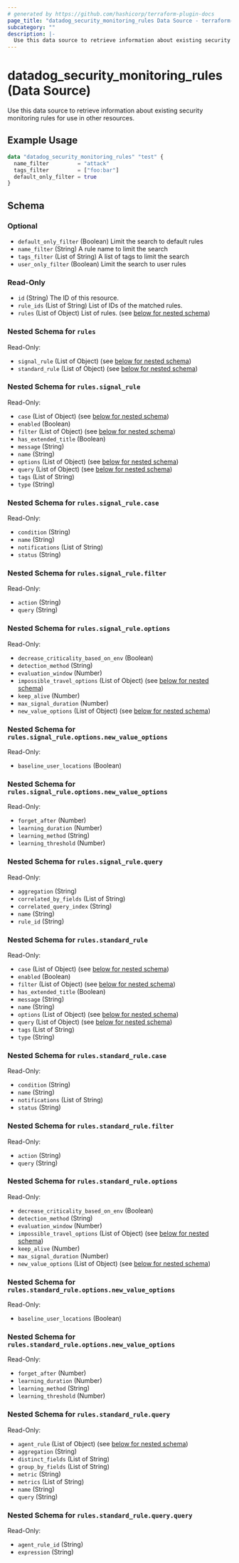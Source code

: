 ```yaml
---
# generated by https://github.com/hashicorp/terraform-plugin-docs
page_title: "datadog_security_monitoring_rules Data Source - terraform-provider-datadog"
subcategory: ""
description: |-
  Use this data source to retrieve information about existing security monitoring rules for use in other resources.
---
```


# datadog_security_monitoring_rules (Data Source)

Use this data source to retrieve information about existing security monitoring rules for use in other resources.

## Example Usage

```terraform
data "datadog_security_monitoring_rules" "test" {
  name_filter         = "attack"
  tags_filter         = ["foo:bar"]
  default_only_filter = true
}
```

<!-- schema generated by tfplugindocs -->
## Schema

### Optional

- `default_only_filter` (Boolean) Limit the search to default rules
- `name_filter` (String) A rule name to limit the search
- `tags_filter` (List of String) A list of tags to limit the search
- `user_only_filter` (Boolean) Limit the search to user rules

### Read-Only

- `id` (String) The ID of this resource.
- `rule_ids` (List of String) List of IDs of the matched rules.
- `rules` (List of Object) List of rules. (see [below for nested schema](#nestedatt--rules))

<a id="nestedatt--rules"></a>
### Nested Schema for `rules`

Read-Only:

- `signal_rule` (List of Object) (see [below for nested schema](#nestedobjatt--rules--signal_rule))
- `standard_rule` (List of Object) (see [below for nested schema](#nestedobjatt--rules--standard_rule))

<a id="nestedobjatt--rules--signal_rule"></a>
### Nested Schema for `rules.signal_rule`

Read-Only:

- `case` (List of Object) (see [below for nested schema](#nestedobjatt--rules--signal_rule--case))
- `enabled` (Boolean)
- `filter` (List of Object) (see [below for nested schema](#nestedobjatt--rules--signal_rule--filter))
- `has_extended_title` (Boolean)
- `message` (String)
- `name` (String)
- `options` (List of Object) (see [below for nested schema](#nestedobjatt--rules--signal_rule--options))
- `query` (List of Object) (see [below for nested schema](#nestedobjatt--rules--signal_rule--query))
- `tags` (List of String)
- `type` (String)

<a id="nestedobjatt--rules--signal_rule--case"></a>
### Nested Schema for `rules.signal_rule.case`

Read-Only:

- `condition` (String)
- `name` (String)
- `notifications` (List of String)
- `status` (String)


<a id="nestedobjatt--rules--signal_rule--filter"></a>
### Nested Schema for `rules.signal_rule.filter`

Read-Only:

- `action` (String)
- `query` (String)


<a id="nestedobjatt--rules--signal_rule--options"></a>
### Nested Schema for `rules.signal_rule.options`

Read-Only:

- `decrease_criticality_based_on_env` (Boolean)
- `detection_method` (String)
- `evaluation_window` (Number)
- `impossible_travel_options` (List of Object) (see [below for nested schema](#nestedobjatt--rules--signal_rule--options--impossible_travel_options))
- `keep_alive` (Number)
- `max_signal_duration` (Number)
- `new_value_options` (List of Object) (see [below for nested schema](#nestedobjatt--rules--signal_rule--options--new_value_options))

<a id="nestedobjatt--rules--signal_rule--options--impossible_travel_options"></a>
### Nested Schema for `rules.signal_rule.options.new_value_options`

Read-Only:

- `baseline_user_locations` (Boolean)


<a id="nestedobjatt--rules--signal_rule--options--new_value_options"></a>
### Nested Schema for `rules.signal_rule.options.new_value_options`

Read-Only:

- `forget_after` (Number)
- `learning_duration` (Number)
- `learning_method` (String)
- `learning_threshold` (Number)



<a id="nestedobjatt--rules--signal_rule--query"></a>
### Nested Schema for `rules.signal_rule.query`

Read-Only:

- `aggregation` (String)
- `correlated_by_fields` (List of String)
- `correlated_query_index` (String)
- `name` (String)
- `rule_id` (String)



<a id="nestedobjatt--rules--standard_rule"></a>
### Nested Schema for `rules.standard_rule`

Read-Only:

- `case` (List of Object) (see [below for nested schema](#nestedobjatt--rules--standard_rule--case))
- `enabled` (Boolean)
- `filter` (List of Object) (see [below for nested schema](#nestedobjatt--rules--standard_rule--filter))
- `has_extended_title` (Boolean)
- `message` (String)
- `name` (String)
- `options` (List of Object) (see [below for nested schema](#nestedobjatt--rules--standard_rule--options))
- `query` (List of Object) (see [below for nested schema](#nestedobjatt--rules--standard_rule--query))
- `tags` (List of String)
- `type` (String)

<a id="nestedobjatt--rules--standard_rule--case"></a>
### Nested Schema for `rules.standard_rule.case`

Read-Only:

- `condition` (String)
- `name` (String)
- `notifications` (List of String)
- `status` (String)


<a id="nestedobjatt--rules--standard_rule--filter"></a>
### Nested Schema for `rules.standard_rule.filter`

Read-Only:

- `action` (String)
- `query` (String)


<a id="nestedobjatt--rules--standard_rule--options"></a>
### Nested Schema for `rules.standard_rule.options`

Read-Only:

- `decrease_criticality_based_on_env` (Boolean)
- `detection_method` (String)
- `evaluation_window` (Number)
- `impossible_travel_options` (List of Object) (see [below for nested schema](#nestedobjatt--rules--standard_rule--options--impossible_travel_options))
- `keep_alive` (Number)
- `max_signal_duration` (Number)
- `new_value_options` (List of Object) (see [below for nested schema](#nestedobjatt--rules--standard_rule--options--new_value_options))

<a id="nestedobjatt--rules--standard_rule--options--impossible_travel_options"></a>
### Nested Schema for `rules.standard_rule.options.new_value_options`

Read-Only:

- `baseline_user_locations` (Boolean)


<a id="nestedobjatt--rules--standard_rule--options--new_value_options"></a>
### Nested Schema for `rules.standard_rule.options.new_value_options`

Read-Only:

- `forget_after` (Number)
- `learning_duration` (Number)
- `learning_method` (String)
- `learning_threshold` (Number)



<a id="nestedobjatt--rules--standard_rule--query"></a>
### Nested Schema for `rules.standard_rule.query`

Read-Only:

- `agent_rule` (List of Object) (see [below for nested schema](#nestedobjatt--rules--standard_rule--query--agent_rule))
- `aggregation` (String)
- `distinct_fields` (List of String)
- `group_by_fields` (List of String)
- `metric` (String)
- `metrics` (List of String)
- `name` (String)
- `query` (String)

<a id="nestedobjatt--rules--standard_rule--query--agent_rule"></a>
### Nested Schema for `rules.standard_rule.query.query`

Read-Only:

- `agent_rule_id` (String)
- `expression` (String)


